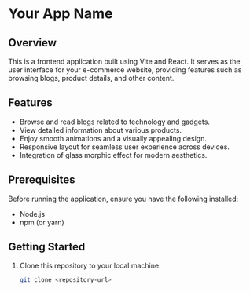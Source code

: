 # Your App Name

## Overview

This is a frontend application built using Vite and React. It serves as the user interface for your e-commerce website, providing features such as browsing blogs, product details, and other content.

## Features

- Browse and read blogs related to technology and gadgets.
- View detailed information about various products.
- Enjoy smooth animations and a visually appealing design.
- Responsive layout for seamless user experience across devices.
- Integration of glass morphic effect for modern aesthetics.

## Prerequisites

Before running the application, ensure you have the following installed:

- Node.js
- npm (or yarn)

## Getting Started

1. Clone this repository to your local machine:

   ```bash
   git clone <repository-url>